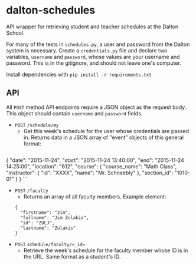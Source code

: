 # dalton-schedules
API wrapper for retrieving student and teacher schedules at the Dalton School.

For many of the tests in `schedules.py`, a user and password from the Dalton system is necessary. Create a `credentials.py` file and declare two variables, `username` and `password`, whose values are your username and password. This is in the gitignore, and should not leave one's computer.

Install dependencies with `pip install -r requirements.txt`

## API

All `POST` method API endpoints require a JSON object as the request body. This object should contain `username` and `password` fields. 

- `POST` `/schedule/my`
    - Get this week's schedule for the user whose credentials are passed in. Returns data in a JSON array of "event" objects of this general format:
    ```
{
    "date": "2015-11-24",
    "start": "2015-11-24 13:40:00", 
    "end": "2015-11-24 14:25:00", 
    "location": "612", 
    "course": {
        "course_name": "Math Class", 
        "instructor": {
          "id": "XXXX", 
          "name": "Mr. Schneebly"
        }, 
    "section_id": "1010-01"
    }
}
    ```
- `POST` `/faculty`
    - Returns an array of all faculty members. Example element:
    ```
    {
      "firstname": "Jim", 
      "fullname": "Jim Zulakis", 
      "id": "ZULJ", 
      "lastname": "Zulakis"
    }
    ```
- `POST` `schedule/faculty/<_id>`
    - Retrieve the week's schedule for the faculty member whose ID is in the URL. Same format as a student's ID.